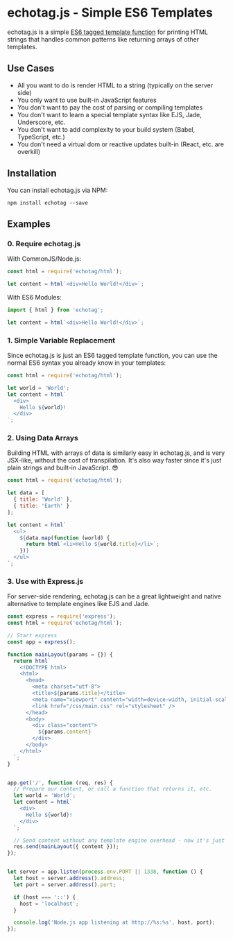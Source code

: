 # echotag.js - Simple ES6 Templates

echotag.js is a simple [ES6 tagged template
function](https://ponyfoo.com/articles/es6-template-strings-in-depth) for
printing HTML strings that handles common patterns like returning arrays of
other templates.

## Use Cases

 * All you want to do is render HTML to a string (typically on the server side)
 * You only want to use built-in JavaScript features
 * You don't want to pay the cost of parsing or compiling templates
 * You don't want to learn a special template syntax like EJS, Jade, Underscore, etc.
 * You don't want to add complexity to your build system (Babel, TypeScript, etc.)
 * You don't need a virtual dom or reactive updates built-in (React, etc. are overkill)

## Installation

You can install echotag.js via NPM:

```
npm install echotag --save
```

## Examples

### 0. Require echotag.js

With CommonJS/Node.js:

```javascript
const html = require('echotag/html');

let content = html`<div>Hello World!</div>`;
```

With ES6 Modules:

```javascript
import { html } from 'echotag';

let content = html`<div>Hello World!</div>`;
```

### 1. Simple Variable Replacement

Since echotag.js is just an ES6 tagged template function, you can use the normal
ES6 syntax you already know in your templates:

```javascript
const html = require('echotag/html');

let world = 'World';
let content = html`
  <div>
    Hello ${world}!
  </div>
`;
```

### 2. Using Data Arrays

Building HTML with arrays of data is similarly easy in echotag.js, and is very
JSX-like, without the cost of transpilation. It's also way faster since it's
just plain strings and built-in JavaScript. 😎

```javascript
const html = require('echotag/html');

let data = [
  { title: 'World' },
  { title: 'Earth' }
];

let content = html`
  <ul>
    ${data.map(function (world) {
      return html`<li>Hello ${world.title}</li>`;
    })}
  </ul>
`;
```

### 3. Use with Express.js

For server-side rendering, echotag.js can be a great lightweight and native
alternative to template engines like EJS and Jade.


```javascript
const express = require('express');
const html = require('echotag/html');

// Start express
const app = express();

function mainLayout(params = {}) {
  return html`
    <!DOCTYPE html>
    <html>
      <head>
        <meta charset="utf-8">
        <title>${params.title}</title>
        <meta name="viewport" content="width=device-width, initial-scale=1.0, maximum-scale=1.0">
        <link href="/css/main.css" rel="stylesheet" />
      </head>
      <body>
        <div class="content">
          ${params.content}
        </div>
      </body>
    </html>
  `;
}


app.get('/', function (req, res) {
  // Prepare our content, or call a function that returns it, etc.
  let world = 'World';
  let content = html`
    <div>
      Hello ${world}!
    </div>
  `;

  // Send content without any template engine overhead - now it's just a simple function call
  res.send(mainLayout({ content }));
});


let server = app.listen(process.env.PORT || 1338, function () {
  let host = server.address().address;
  let port = server.address().port;

  if (host === '::') {
    host = 'localhost';
  }

  console.log('Node.js app listening at http://%s:%s', host, port);
});
```
